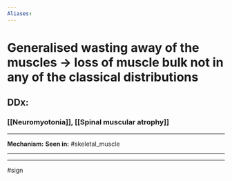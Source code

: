```yaml
---
Aliases:
---
```

# Generalised wasting away of the muscles → loss of muscle bulk not in any of the classical distributions

## DDx:
### [[Neuromyotonia]], [[Spinal muscular atrophy]]

---
**Mechanism:**
**Seen in:** #skeletal_muscle 

---


---
#sign 

